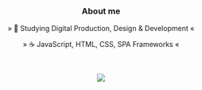 <h3 align="center">About me</h3>

<p align="center">»  📜 Studying Digital Production, Design & Development  «</p>
<p align="center">»  ☕ JavaScript, HTML, CSS, SPA Frameworks  «</p>

<br>

<p align="center">
<img src="https://github-readme-stats.vercel.app/api?username=willrees23&show_icons=true&theme=dracula">
</p>
